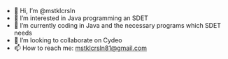 - 👋 Hi, I’m @mstklcrsln
- 👀 I’m interested in Java programming an SDET
- 🌱 I’m currently coding in Java and the necessary programs which SDET needs
- 💞️ I’m looking to collaborate on Cydeo
- 📫 How to reach me: mstklcrsln81@gmail.com

<!---
mstklcrsln/mstklcrsln is a ✨ special ✨ repository because its `README.md` (this file) appears on your GitHub profile.
You can click the Preview link to take a look at your changes.
--->

